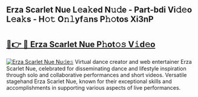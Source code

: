 ## Erza Scarlet Nue L𝚎a𝚔ed N𝚞𝚍e - Part-bdi Vi𝚍𝚎o L𝚎a𝚔s - H𝚘𝚝 O𝚗𝚕yf𝚊ns P𝚑𝚘tos Xi3nP

# <h2><a href="http://kf1gmf2.oniu.top/?m=Erza+Scarlet+Nue">🔗👉 🔴 Erza Scarlet Nue P𝚑ot𝚘𝚜 V𝚒d𝚎o</a></h2>

[![Erza Scarlet Nue Nu𝚍e𝚜](https://i.imgur.com/0qMVB7G.gif)](http://kf1gmf2.oniu.top/?m=Erza+Scarlet+Nue)
Virtual dance creator and web entertainer Erza Scarlet Nue, celebrated for disseminating dance and lifestyle inspiration through solo and collaborative performances and short videos. Versatile stagehand Erza Scarlet Nue, known for their exceptional skills and accomplishments in supporting various aspects of live performances.  
